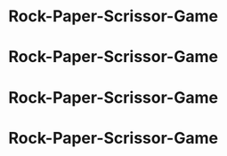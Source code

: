 # Rock-Paper-Scrissor-Game
# Rock-Paper-Scrissor-Game
# Rock-Paper-Scrissor-Game
# Rock-Paper-Scrissor-Game
